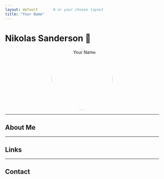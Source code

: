 ```yaml
---
layout: default       # or your chosen layout
title: "Your Name"
---
```


<!-- HERO / PROFILE IMAGE -->
# Nikolas Sanderson 👋

<p align="center">
  <img src="img/Me.PNG" alt="Your Name" width="200" style="border-radius: 50%;" />
</p>

---

## About Me


---

## Links


---

## Contact

